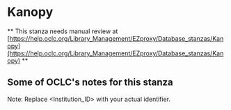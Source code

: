 # Kanopy
** This stanza needs manual review at [https://help.oclc.org/Library_Management/EZproxy/Database_stanzas/Kanopy](https://help.oclc.org/Library_Management/EZproxy/Database_stanzas/Kanopy) **

## Some of OCLC's notes for this stanza

Note: Replace &lt;Institution_ID&gt; with your actual identifier.

&nbsp;
